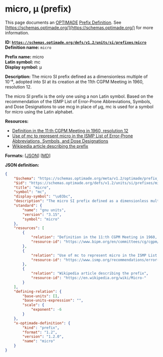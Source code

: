# micro, μ (prefix)

This page documents an [OPTIMADE](https://www.optimade.org/) [Prefix Definition](https://schemas.optimade.org/#definitions). See [https://schemas.optimade.org/](https://schemas.optimade.org/) for more information.

**ID: [`https://schemas.optimade.org/defs/v1.2/units/si/prefixes/micro`](https://schemas.optimade.org/defs/v1.2/units/si/prefixes/micro)**  
**Definition name:** `micro`

**Prefix name:** micro  
**Latin symbol:** mc  
**Display symbol:** μ  
  
**Description:** The micro SI prefix defined as a dimensionless multiple of 10⁻⁶, adopted into SI at its creation at the 11th CGPM Meeting in 1960, resolution 12.

The micro SI prefix is the only one using a non Latin symbol.
Based on the recommendation of the ISMP List of Error-Prone Abbreviations, Symbols, and Dose Designations to use mcg in place of μg, mc is used for a symbol for micro using the Latin alphabet.

**Resources:**

- [Definition in the 11:th CGPM Meeting in 1960, resolution 12](https://www.bipm.org/en/committees/cg/cgpm/11-1960/resolution-12)
- [Use of mc to represent micro in the ISMP List of Error-Prone Abbreviations, Symbols, and Dose Designations](https://www.ismp.org/recommendations/error-prone-abbreviations-list)
- [Wikipedia article describing the prefix](https://en.wikipedia.org/wiki/Micro-)


**Formats:** [[JSON](micro.json)] [[MD](micro.md)]

**JSON definition:**

``` json
{
    "$schema": "https://schemas.optimade.org/meta/v1.2/optimade/prefix_definition.md",
    "$id": "https://schemas.optimade.org/defs/v1.2/units/si/prefixes/micro",
    "title": "micro",
    "symbol": "mc",
    "display-symbol": "\u03bc",
    "description": "The micro SI prefix defined as a dimensionless multiple of 10\u207b\u2076, adopted into SI at its creation at the 11th CGPM Meeting in 1960, resolution 12.\n\nThe micro SI prefix is the only one using a non Latin symbol.\nBased on the recommendation of the ISMP List of Error-Prone Abbreviations, Symbols, and Dose Designations to use mcg in place of \u03bcg, mc is used for a symbol for micro using the Latin alphabet.",
    "standard": {
        "name": "gnu units",
        "version": "3.15",
        "symbol": "micro"
    },
    "resources": [
        {
            "relation": "Definition in the 11:th CGPM Meeting in 1960, resolution 12",
            "resource-id": "https://www.bipm.org/en/committees/cg/cgpm/11-1960/resolution-12"
        },
        {
            "relation": "Use of mc to represent micro in the ISMP List of Error-Prone Abbreviations, Symbols, and Dose Designations",
            "resource-id": "https://www.ismp.org/recommendations/error-prone-abbreviations-list"
        },
        {
            "relation": "Wikipedia article describing the prefix",
            "resource-id": "https://en.wikipedia.org/wiki/Micro-"
        }
    ],
    "defining-relation": {
        "base-units": [],
        "base-units-expression": "",
        "scale": {
            "exponent": -6
        }
    },
    "x-optimade-definition": {
        "kind": "prefix",
        "format": "1.2",
        "version": "1.2.0",
        "name": "micro"
    }
}
```